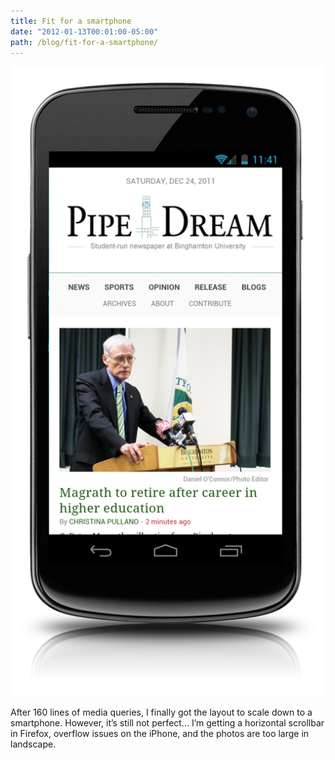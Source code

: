 ```yaml
---
title: Fit for a smartphone
date: "2012-01-13T00:01:00-05:00"
path: /blog/fit-for-a-smartphone/
---
```


![Pipe Dream on an Android device](./pd-android.png)

After 160 lines of media queries, I finally got the layout to scale down to a smartphone. However, it’s still not perfect... I’m getting a horizontal scrollbar in Firefox, overflow issues on the iPhone, and the photos are too large in landscape.
